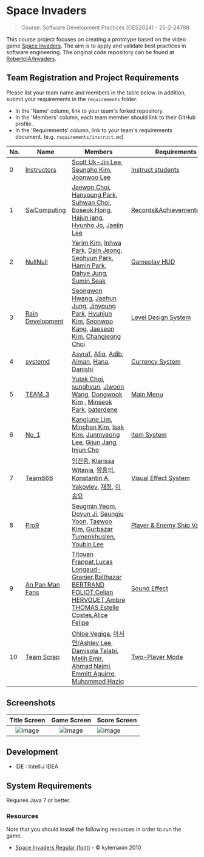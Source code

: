 # Space Invaders

> Course: Software Development Practices (CES2024) - 25-2-24788

This course project focuses on creating a prototype based on the video game [Space Invaders](https://en.wikipedia.org/wiki/Space_Invaders). The aim is to apply and validate best practices in software engineering. The original code repository can be found at [RobertoIA/Invaders](https://github.com/RobertoIA/Invaders).

## Team Registration and Project Requirements

Please list your team name and members in the table below. In addition, submit your requirements in the `requirements` folder.

- In the 'Name' column, link to your team's forked repository.
- In the 'Members' column, each team member should link to their GitHub profile.
- In the 'Requirements' column, link to your team's requirements document. (e.g. `requirements/instruct.md`)

| No. | Name                                                                                     | Members                                                                                                                                                                    | Requirements                                       |
|-----|------------------------------------------------------------------------------------------|----------------------------------------------------------------------------------------------------------------------------------------------------------------------------|----------------------------------------------------|
| 0  | [Instructors](https://github.com/PurpleBananass/PurpleBananass)                          | [Scott Uk-Jin Lee](https://github.com/scottukjinlee/scottukjinlee), [Seungho Kim](https://github.com/oh-gnues/oh-gnues), [Joonwoo Lee](https://github.com/PurpleBananass/PurpleBananass) | [Instruct students](teams/instruct.md)             |
| 1  | [SwComputing](https://github.com/jaewon9892/Invaders-SDP-24788)   | [Jaewon Choi](https://github.com/jaewon9892), [Hanyoung Park](https://github.com/Selene-and-Luna), [Suhwan Choi](https://github.com/Sohal3626), [Boseok Hong](https://github.com/Thisagree), [Hajun jang](https://github.com/jhj1516), [Hyunho Jo](https://github.com/hyunho-1208), [Jaejin Lee](https://github.com/jaaeejin) | [Records&AchievementsSystem](teams/SwComputing.md) |
| 2  | [NullNull](https://github.com/doorimng/NullNull)   | [Yerim Kim](https://github.com/doorimng), [Inhwa Park](https://github.com/duckduckhwa), [Dain Jeong](https://github.com/manyperson), [Seohyun Park](https://github.com/11223344eeeee-source), [Hamin Park](https://github.com/pkhamin), [Dahye Jung](https://github.com/dahye011), [Sumin Seak](https://github.com/245387) | [Gameplay HUD](teams/NullNull.md) |
| 3  | [Rain Development](https://github.com/SoftwareProject-Team/Invaders-SDP-24788)   | [Seongwon Hwang](https://github.com/ron1214x), [Jaehun Jung](https://github.com/hyb08d8), [Jinyoung Park](https://github.com/tooder626), [Hyunjun Kim](https://github.com/HyunJun128), [Seonwoo Kang](https://github.com/kangsw0121), [Jaeseon Kim](https://github.com/AanRlis), [Changjeong Choi](https://github.com/changdeong413) | [Level Design System](teams/Rain_Development.md) |
| 4  | [systemd](https://github.com/asyraf34/systemd) | [Asyraf](https://github.com/asyraf34), [Afiq](https://github.com/mortem1504), [Adib](https://github.com/matdibun/), [Aiman](https://github.com/manjieq), [Hana](https://github.com/hmsrhna), [Danishi](https://github.com/danishi03) | [Currency System](teams/systemd.md)
| 5   | [TEAM_3](https://github.com/yutakdv/TEAM_3)  | [Yutak Choi](https://github.com/yutakdv), [sunghyun](https://github.com/shsj0829), [Jiwoon Wang](https://github.com/Wangjiwoon), [Dongwook Kim](https://github.com/KDE030617) , [Minseok Park](https://github.com/minseok8861/minseok8861), [baterdene](https://github.com/battsoojbaterdene1-bot)                                                                      | [Main Menu](teams/TEAM-3.md)               
| 6  | [No_1](https://github.com/autojjangs/No.1?tab=readme-ov-file) | [Kangjune Lim](https://github.com/LoopLollipop), [Minchan Kim](https://github.com/asimov-hy), [Isak Kim](https://github.com/kisak03), [Junmyeong Lee](https://github.com/lopyad), [Gijun Jang](https://github.com/autojjangs), [Injun Cho](https://github.com/Joinjun001) | [Item System](https://github.com/autojjangs/No.1/blob/master/teams/No_1.md)|
| 7  | [Team666](https://github.com/constantin9845/Invaders-SDP-24788)                                    |  [임진웅](https://github.com/lcx520nbnbnb-design), [Klarissa Witania](https://github.com/klarrwitania), [왕용의](https://github.com/2024051649), [Konstantin A. Yakovlev](https://github.com/constantin9845), [재정](https://github.com/CtueZ), [이송요](https://github.com/OneRest0981)                                                                                                                                                                                |[Visual Effect System](#)                   |
| 8  | [Pro9](https://github.com/onlymi/Invaders-SDP-24788) | [Seugmin Yeom](https://github.com/onlymi), [Doyun Ji](https://github.com/dyji1127-tech), [Seungju Yoon](https://github.com/t-fox688), [Taewoo Kim](https://github.com/rfik), [Gurbazar Tumenkhuslen](https://github.com/tumee1123), [Youbin Lee](https://github.com/mangman4) | [Player & Enemy Ship Variety](teams/Pro9.md)
|9 | [An Pan Man Fans](https://github.com/BalthazarBERTRANDFOLIOT/Invaders-SDP-24788_SoundEffect) | [Titouan Frappat](https://github.com/Titouanfrap),[Lucas Longaud-Granier](https://github.com/lucaslnggrn),[Balthazar BERTRAND FOLIOT](https://github.com/BalthazarBERTRANDFOLIOT),[Celian HERVOUET](https://github.com/ALZcece),[Ambre THOMAS](AmbreTHOMAS15),[Estelle Costes](https://github.com/estelle4257),[Alice Felipe](https://github.com/alicemai)|[Sound Effect](teams/An_Pan_Man_Fans.md) |
| 10  | [Team Scrap](https://github.com/k0eeee/Invaders-SDP-24788)  |  [Chloe Vegiga](https://github.com/k0eeee/k0eeee), [이서연/Ashley Lee](https://github.com/ashlsylee), [Damisola Talabi](https://github.com/damisolatalabi), [Melih Emir](https://github.com/Emir-M10), [Ahmad Najmi](https://github.com/Jeminana), [Emmitt Aguirre](https://github.com/EmmittAguirre), [Muhammad Haziq](https://github.com/cyckerz)  |  [Two-Player Mode](teams/TeamScrap.md)             |

## Screenshots

|                                                  Title Screen                                                   |                                                   Game Screen                                                   | Score Screen                                                                                                    |
|:---------------------------------------------------------------------------------------------------------------:|:---------------------------------------------------------------------------------------------------------------:|:----------------------------------------------------------------------------------------------------------------|
| ![image](https://user-images.githubusercontent.com/69495129/136980139-7ad6adab-3f11-4711-b0a6-341080aa3361.png) | ![image](https://user-images.githubusercontent.com/69495129/136980236-c5d9ef85-f09a-47a7-b9d9-948f7b624002.png) | ![image](https://user-images.githubusercontent.com/69495129/136980681-93dcadaf-08cb-48d8-90c9-68c651a115c9.png) |

## Development

- IDE : IntelliJ IDEA

## System Requirements
Requires Java 7 or better.

### Resources

Note that you should install the following resources in order to run the game.


- [Space Invaders Regular (font)](http://www.fonts2u.com/space-invaders-regular.font) - &copy; kylemaoin 2010
